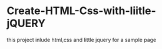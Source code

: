 # Create-HTML-Css-with-liitle-jQUERY
 this project inlude html,css and little jquery for a sample page 
